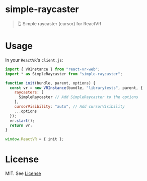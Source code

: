 # simple-raycaster

> 👆 Simple raycaster (cursor) for ReactVR

# Usage

In your `ReactVR`'s `client.js`:

```js
import { VRInstance } from "react-vr-web";
import * as SimpleRaycaster from "simple-raycaster";

function init(bundle, parent, options) {
  const vr = new VRInstance(bundle, "librarytests", parent, {
    raycasters: [
      SimpleRaycaster // Add SimpleRaycaster to the options
    ],
    cursorVisibility: "auto", // Add cursorVisibility
    ...options
  });
  vr.start();
  return vr;
}

window.ReactVR = { init };
```
# License

MIT. See [License](./LICENSE)
